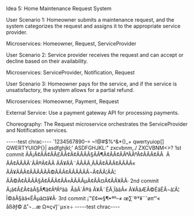 Idea 5: Home Maintenance Request System


User Scenario 1: Homeowner submits a maintenance request, and the system categorizes the request and assigns it to the appropriate service provider.

Microservices: Homeowner, Request, ServiceProvider



User Scenario 2: Service provider receives the request and can accept or decline based on their availability.

Microservices: ServiceProvider, Notification, Request



User Scenario 3: Homeowner pays for the service, and if the service is unsatisfactory, the system allows for a partial refund.

Microservices: Homeowner, Payment, Request



External Service: Use a payment gateway API for processing payments.

Choreography: The Request microservice orchestrates the ServiceProvider and Notification services.


-----test chrac----
`1234567890-=
~!@#$%^&*()_+
qwertyuiop[]\
QWERTYUIOP{}|
asdfghjkl;'
ASDFGHJKL:"
zxcvbnm,./
ZXCVBNM<>?
1st commit
ÃÂ¡Ã¢ÂÂ¢ÃÂ£ÃÂ¢Ã¢ÂÂÃÂ§ÃÂ¶Ã¢ÂÂ¢ÃÂªÃÂºÃ¢ÂÂÃ¢ÂÂ 
ÃÂÃ¢ÂÂÃÂ´ÃÂ®Ã¢ÂÂ ÃÂ¥ÃÂ¨ÃÂÃÂ¸ÃÂÃ¢ÂÂÃ¢ÂÂÃÂ«
ÃÂ¥ÃÂÃ¢ÂÂÃÂÃÂ©ÃÂÃ¢ÂÂÃÂÃÂ¬Ã¢ÂÂ¦ÃÂ¦
ÃÂ©Ã¢ÂÂÃÂ§Ã¢ÂÂÃ¢ÂÂ«ÃÂÃÂµÃ¢ÂÂ¤Ã¢ÂÂ¥ÃÂ·
2nd commit
Â¡â¢Â£Â¢âÂ§Â¶â¢ÂªÂºââ 
ÅâÂ´Â®â Â¥Â¨ËÃ¸ÏââÂ«
Ã¥ÃâÆÂ©ËâËÂ¬â¦Ã¦
Î©âÃ§ââ«ËÂµâ¤â¥Ã·
3rd commit
¡™£¢∞§¶•ªº–≠
œ∑´®†¥¨ˆøπ“‘«
åß∂ƒ©˙∆˚¬…æ
Ω≈ç√∫˜µ≤≥÷
-----test chrac----